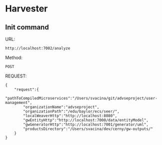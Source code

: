 # Harvester


## Init command

URL:
```aidl
http://localhost:7002/analyze
```

Method:
```aidl
POST
```

REQUEST:
```aidl
{
    "request":{
        "pathToCompiledMicroservices":"/Users/svacina/git/advseproject/user-management",
        "organizationName":"advseproject",
        "organizationPath":"/edu/baylor/ecs/seer/",
        "localWeaverHttp":"http://localhost:8080",
        "gwEntityHttp":"http://localhost:7000/data/entityModel",
        "gwGeneratorHttp":"http://localhost:7001/generator/uml",
        "productsDirectory":"/Users/svacina/dev/cerny/gw-outputs/"
    }
}
```